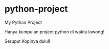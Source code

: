 # python-project
My Python Project

Hanya kumpulan project python di waktu lowong!

Seruput Kopinya dulu!!
